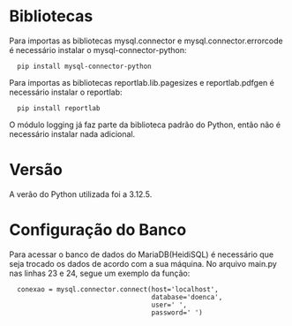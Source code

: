 # Bibliotecas 

Para importas as bibliotecas mysql.connector e mysql.connector.errorcode é necessário instalar o mysql-connector-python: 
```
  pip install mysql-connector-python
```

Para importas as bibliotecas reportlab.lib.pagesizes e reportlab.pdfgen é necessário instalar o reportlab:  

```
  pip install reportlab
```
O módulo logging já faz parte da biblioteca padrão do Python, então não é necessário instalar nada adicional.

# Versão 

A verão do Python utilizada foi a 3.12.5.


# Configuração do Banco

Para acessar o banco de dados do MariaDB(HeidiSQL) é necessário que seja trocado os dados de acordo com a sua máquina. No arquivo main.py nas linhas 23 e 24, segue um exemplo da função:

```
  conexao = mysql.connector.connect(host='localhost',
                                    database='doenca',
                                    user=' ',
                                    password=' ')
```













